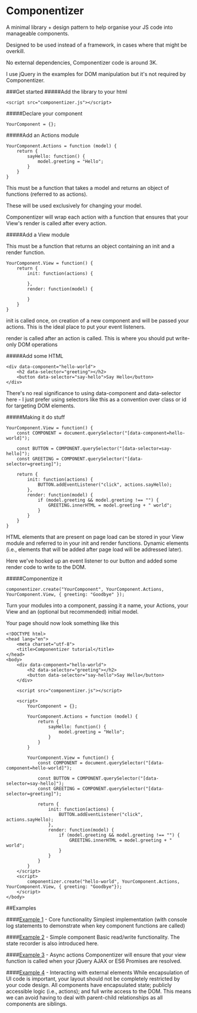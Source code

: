 Componentizer
=============

A minimal library + design pattern to help organise your JS code into manageable components.

Designed to be used instead of a framework, in cases where that might be overkill.

No external dependencies, Componentizer code is around 3K.

I use jQuery in the examples for DOM manipulation but it's not required by Componentizer.

###Get started
#####Add the library to your html

```
<script src="componentizer.js"></script>
```


#####Declare your component

```
YourComponent = {};
```

#####Add an Actions module

```
YourComponent.Actions = function (model) {
	return {
		sayHello: function() {
			model.greeting = "Hello";
		}
	}
}
```

This must be a function that takes a model and returns an object of functions (referred to as actions).

These will be used exclusively for changing your model.

Componentizer will wrap each action with a function that ensures that your View's render is called after every action.

#####Add a View module

This must be a function that returns an object containing an init and a render function.

```
YourComponent.View = function() {
	return {
		init: function(actions) {

		},
		render: function(model) {

		}
	}
}
```

init is called once, on creation of a new component and will be passed your actions. This is the ideal place to put your event listeners.

render is called after an action is called. This is where you should put write-only DOM operations

#####Add some HTML

```
<div data-component="hello-world">
	<h2 data-selector="greeting"></h2>
	<button data-selector="say-hello">Say Hello</button>
</div>
```

There's no real significance to using data-component and data-selector here - I just prefer using selectors like this as a convention over class or id for targeting DOM elements.


#####Making it do stuff

```
YourComponent.View = function() {
	const COMPONENT = document.querySelector("[data-component=hello-world]");

	const BUTTON = COMPONENT.querySelector("[data-selector=say-hello]");
	const GREETING = COMPONENT.querySelector("[data-selector=greeting]");

	return {
		init: function(actions) {
			BUTTON.addEventListener("click", actions.sayHello);
		},
		render: function(model) {
			if (model.greeting && model.greeting !== "") {
				GREETING.innerHTML = model.greeting + " world";
			}
		}
	}
}
```

HTML elements that are present on page load can be stored in your View module and referred to in your init and render functions. Dynamic elements (i.e., elements that will be added after page load will be addressed later).

Here we've hooked up an event listener to our button and added some render code to write to the DOM.

#####Componentize it

```
componentizer.create("YourComponent", YourComponent.Actions, YourComponent.View, { greeting: "Goodbye" });
```

Turn your modules into a component, passing it a name, your Actions, your View and an (optional but recommended) initial model.

Your page should now look something like this

```
<!DOCTYPE html>
<head lang="en">
	<meta charset="utf-8">
	<title>Componentizer tutorial</title>
</head>
<body>
	<div data-component="hello-world">
	    <h2 data-selector="greeting"></h2>
	    <button data-selector="say-hello">Say Hello</button>
	</div>

	<script src="componentizer.js"></script>

	<script>
		YourComponent = {};

		YourComponent.Actions = function (model) {
			return {
				sayHello: function() {
					model.greeting = "Hello";
				}
			}
		}

		YourComponent.View = function() {
			const COMPONENT = document.querySelector("[data-component=hello-world]");

			const BUTTON = COMPONENT.querySelector("[data-selector=say-hello]");
			const GREETING = COMPONENT.querySelector("[data-selector=greeting]");

			return {
				init: function(actions) {
					BUTTON.addEventListener("click", actions.sayHello);
				},
				render: function(model) {
					if (model.greeting && model.greeting !== "") {
						GREETING.innerHTML = model.greeting + " world";
					}
				}
			}
		}
	</script>
	<script>
		componentizer.create("hello-world", YourComponent.Actions, YourComponent.View, { greeting: "Goodbye"});
	</script>
</body>
```

##Examples

####[Example 1](/example1) - Core functionality
Simplest implementation (with console log statements to demonstrate when key component functions are called)

####[Example 2](/example1) - Simple component
Basic read/write functionality. The state recorder is also introduced here.

####[Example 3](/example3) - Async actions
Componentizer will ensure that your view function is called when your jQuery AJAX or ES6 Promises are resolved.

####[Example 4](/example4) - Interacting with external elements
While encapsulation of UI code is important, your layout should not be completely restricted by your code design. All components have encapsulated state; publicly accessible logic (i.e., actions); and full write access to the DOM. This means we can avoid having to deal with parent-child relationships as all components are siblings.